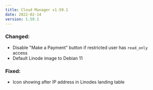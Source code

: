 ```yaml
---
title: Cloud Manager v1.59.1
date: 2022-02-14
version: 1.59.1
---
```


### Changed:

- Disable "Make a Payment" button if restricted user has `read_only` access
- Default Linode image to Debian 11

### Fixed:

- Icon showing after IP address in Linodes landing table
